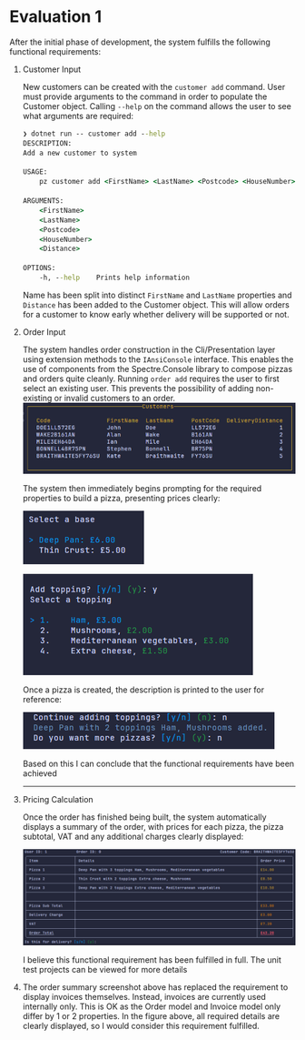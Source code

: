 # Evaluation 1

After the initial phase of development, the system fulfills the following functional requirements:

1. Customer Input

    New customers can be created with the `customer add` command. User must provide arguments to the command in order to populate the Customer object. Calling `--help` on the command allows the user to see what arguments are required:

    ```cmd
    ❯ dotnet run -- customer add --help
    DESCRIPTION:
    Add a new customer to system

    USAGE:
        pz customer add <FirstName> <LastName> <Postcode> <HouseNumber> <Distance> [OPTIONS]

    ARGUMENTS:
        <FirstName>
        <LastName>
        <Postcode>
        <HouseNumber>
        <Distance>

    OPTIONS:
        -h, --help    Prints help information
    ```

    Name has been split into distinct `FirstName` and `LastName` properties and `Distance` has been added to the Customer object. This will allow orders for a customer to know early whether delivery will be supported or not.

2. Order Input

    The system handles order construction in the Cli/Presentation layer using extension methods to the `IAnsiConsole` interface. This enables the use of components from the Spectre.Console library to compose pizzas and orders quite cleanly. Running `order add` requires the user to first select an existing user. This prevents the possibility of adding non-existing or invalid customers to an order.
    ![Customers grid](imgs/customer-grid.png)

    The system then immediately begins prompting for the required properties to build a pizza, presenting prices clearly:

    ![Select base](imgs/select-base.png)

    ![Select topping](imgs/select-topping.png)

    Once a pizza is created, the description is printed to the user for reference:

    ![Pizza Description](imgs/pizza-description.png)

    Based on this I can conclude that the functional requirements have been achieved

    ---

3. Pricing Calculation

    Once the order has finished being built, the system automatically displays a summary of the order, with prices for each pizza, the pizza subtotal, VAT and any additional charges clearly displayed:

    ![Order Summary](imgs/order-summary.png)


    I believe this functional requirement has been fulfilled in full. The unit test projects can be viewed for more details

4. The order summary screenshot above has replaced the requirement to display invoices themselves. Instead, invoices are currently used internally only. This is OK as the  Order model and Invoice model only differ by 1 or 2 properties. In the figure above, all required details are clearly displayed, so I would consider this requirement fulfilled.